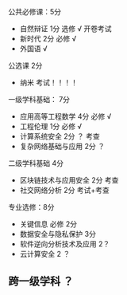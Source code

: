 
公共必修课：5分
- 自然辩证 1分 选修 √   开卷考试
- 新时代 2分 必修 √   
- 外国语 √

公选课 2分
- 纳米   考试！！！！


一级学科基础： 7分
- 应用高等工程数学 4分 必修 √
- 工程伦理 1分 必修 √
- 计算系统安全 2分   ？ 考查
- 复杂网络基础与应用 2分  ？ 

二级学科基础 4分
- 区块链技术与应用安全 2分   考查
- 社交网络分析 2分   考试+考查

专业选修：8分
- 关键信息  必修 2分  
- 数据安全与隐私保护 3分 
- 软件逆向分析技术及应用 2？
- 云计算安全 2 ？


跨一级学科   ？
- 